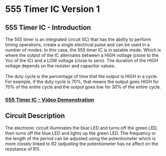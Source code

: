# 555 Timer IC Version 1

<h2>555 Timer IC - Introduction</h2>
The 555 timer is an integrated circuit (IC) that has the ability to perform timing operations, create a single electrical pulse and can be used in a number of modes. In this case, the 555 timer IC is in astable mode. Which is where the output of the IC alternates between a HIGH voltage (close to the Vcc of the IC) and a LOW voltage (close to zero). The duration of the HIGH voltage depends on the resistor and capacitor values.
<br />
<br />
The duty cycle is the percentage of time that the output is HIGH in a cycle. For example, if the duty cycle is 70%, that means the output goes HIGH for 70% of the entire cycle and the output goes low for 30% of the entire cycle.


 ### [555 Timer IC - Video Demonstration](https://drive.google.com/drive/my-drive)

<h2>Circuit Description</h2>
The electronic circuit illuminates the blue LED and turns off the green LED, then turns off the blue LED and lights up the green LED. The frequency or the length of the period can be adjusted using the potentiometer which is more closely linked to R2 (adjusting the potentiometer has no affect on the resistance of R1).
<br />
<br />

